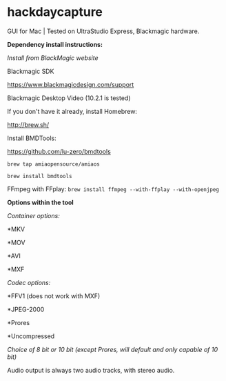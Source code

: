hackdaycapture
==============
GUI for Mac | Tested on UltraStudio Express, Blackmagic hardware. 

__Dependency install instructions:__

_Install from BlackMagic website_

Blackmagic SDK

https://www.blackmagicdesign.com/support

Blackmagic Desktop Video (10.2.1 is tested)


If you don't have it already, install Homebrew:

http://brew.sh/

Install BMDTools:

https://github.com/lu-zero/bmdtools

`brew tap amiaopensource/amiaos`

`brew install bmdtools` 

FFmpeg with FFplay:
`brew install ffmpeg --with-ffplay --with-openjpeg`

__Options within the tool__

_Container options:_

*MKV

*MOV

*AVI

*MXF

_Codec options:_

*FFV1 (does not work with MXF)

*JPEG-2000

*Prores

*Uncompressed 

_Choice of 8 bit or 10 bit (except Prores, will default and only capable of 10 bit)_

Audio output is always two audio tracks, with stereo audio. 

